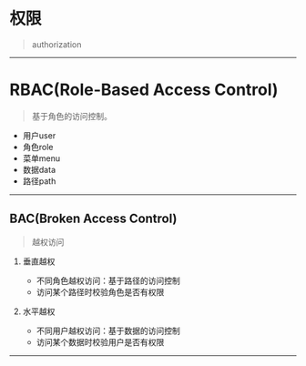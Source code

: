 # 权限
> authorization

---

# RBAC(Role-Based Access Control)
> 基于角色的访问控制。

- 用户user
- 角色role
- 菜单menu
- 数据data
- 路径path


---
## BAC(Broken Access Control)
> 越权访问

1. 垂直越权
    - 不同角色越权访问：基于路径的访问控制
    - 访问某个路径时校验角色是否有权限

2. 水平越权
    - 不同用户越权访问：基于数据的访问控制
    - 访问某个数据时校验用户是否有权限






---
